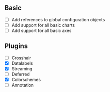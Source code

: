 ## Basic
  
  * [ ] Add references to global configuration objects
  * [ ] Add support for all basic charts
  * [ ] Add support for all basic axes
  
## Plugins
  
  * [ ] Crosshair
  * [X] Datalabels
  * [X] Streaming
  * [ ] Deferred
  * [X] Colorschemes
  * [ ] Annotation
